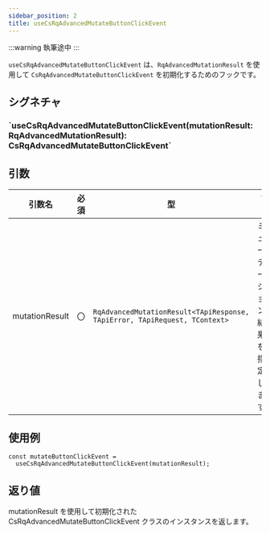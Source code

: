 ```yaml
---
sidebar_position: 2
title: useCsRqAdvancedMutateButtonClickEvent
---
```


:::warning
執筆途中
:::

`useCsRqAdvancedMutateButtonClickEvent` は、`RqAdvancedMutationResult` を使用して `CsRqAdvancedMutateButtonClickEvent` を初期化するためのフックです。

## シグネチャ

<h3>`useCsRqAdvancedMutateButtonClickEvent<TApiRequest, TApiResponse, TApiError, TContext = unknown>(mutationResult: RqAdvancedMutationResult<TApiResponse, TApiError, TApiRequest, TContext>): CsRqAdvancedMutateButtonClickEvent<TApiRequest, TApiResponse, TApiError, TContext>`</h3>

## 引数

| 引数名         | 必須 | 型                                                                         | 説明                               |
| -------------- | ---- | -------------------------------------------------------------------------- | ---------------------------------- |
| mutationResult | 〇   | `RqAdvancedMutationResult<TApiResponse, TApiError, TApiRequest, TContext>` | ミューテーション結果を指定します。 |

## 使用例

```tsx
const mutateButtonClickEvent =
  useCsRqAdvancedMutateButtonClickEvent(mutationResult);
```

## 返り値

mutationResult を使用して初期化された CsRqAdvancedMutateButtonClickEvent クラスのインスタンスを返します。
